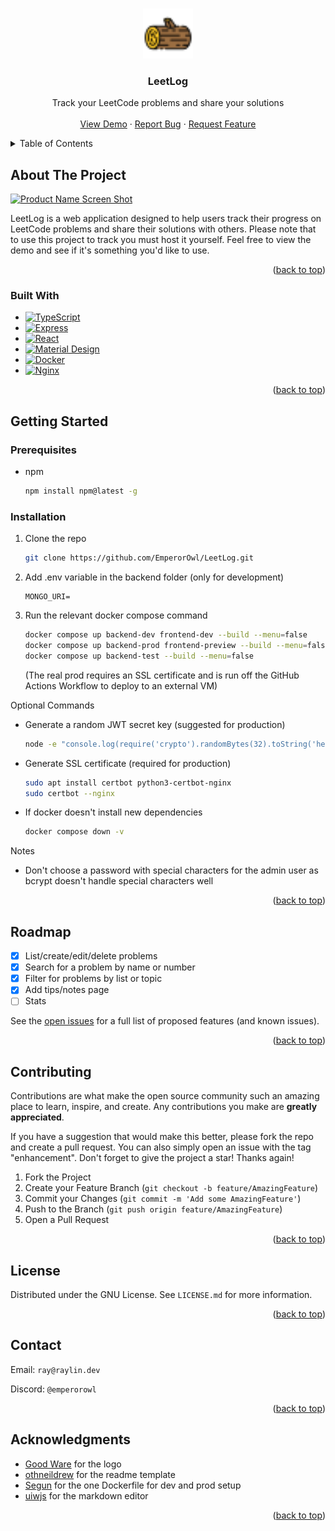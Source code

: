 <a id="readme-top"></a>



<!-- PROJECT LOGO -->
<br />
<div align="center">
  <a href="https://github.com/EmperorOwl/LeetLog">
    <img src="frontend/public/favicon.png" alt="Logo" width="80" height="80">
  </a>

<h3 align="center">LeetLog</h3>

  <p align="center">
    Track your LeetCode problems and share your solutions
    <br />
    <br />
    <a href="https://app.raylin.dev/leetlog">View Demo</a>
    &middot;
    <a href="https://github.com/EmperorOwl/LeetLog/issues/new?labels=bug&template=bug-report---.md">Report Bug</a>
    &middot;
    <a href="https://github.com/EmperorOwl/LeetLog/issues/new?labels=enhancement&template=feature-request---.md">Request Feature</a>
  </p>
</div>



<!-- TABLE OF CONTENTS -->
<details>
  <summary>Table of Contents</summary>
  <ol>
    <li>
      <a href="#about-the-project">About The Project</a>
      <ul>
        <li><a href="#built-with">Built With</a></li>
      </ul>
    </li>
    <li>
      <a href="#getting-started">Getting Started</a>
      <ul>
        <li><a href="#prerequisites">Prerequisites</a></li>
        <li><a href="#installation">Installation</a></li>
      </ul>
    </li>
    <li><a href="#roadmap">Roadmap</a></li>
    <li><a href="#contributing">Contributing</a></li>
    <li><a href="#license">License</a></li>
    <li><a href="#contact">Contact</a></li>
    <li><a href="#acknowledgments">Acknowledgments</a></li>
  </ol>
</details>



<!-- ABOUT THE PROJECT -->

## About The Project

[![Product Name Screen Shot][product-screenshot]](https://app.raylin.dev/leetlog)

LeetLog is a web application designed to help users track their progress on LeetCode problems
and share their solutions with others. Please note that to use this project to track you must host it yourself.
Feel free to view the demo and see if it's something you'd like to use.

<p align="right">(<a href="#readme-top">back to top</a>)</p>

### Built With

* [![TypeScript][TypeScript]][TypeScript-url]
* [![Express][Express.js]][Express-url]
* [![React][React.js]][React-url]
* [![Material Design][Material-Design]][Material-Design-url]
* [![Docker][Docker]][Docker-url]
* [![Nginx][Nginx]][Nginx-url]

<p align="right">(<a href="#readme-top">back to top</a>)</p>



<!-- GETTING STARTED -->

## Getting Started

### Prerequisites

* npm
  ```sh
  npm install npm@latest -g
  ```

### Installation

1. Clone the repo
   ```sh
   git clone https://github.com/EmperorOwl/LeetLog.git
   ```
2. Add .env variable in the backend folder (only for development)
   ```text
   MONGO_URI=
   ```

3. Run the relevant docker compose command
   ```sh
   docker compose up backend-dev frontend-dev --build --menu=false
   docker compose up backend-prod frontend-preview --build --menu=false
   docker compose up backend-test --build --menu=false
   ```
   (The real prod requires an SSL certificate and is run off the GitHub Actions Workflow to deploy to an external VM)

Optional Commands

- Generate a random JWT secret key (suggested for production)
  ```sh
  node -e "console.log(require('crypto').randomBytes(32).toString('hex'))"
  ```

- Generate SSL certificate (required for production)
  ```sh
  sudo apt install certbot python3-certbot-nginx
  sudo certbot --nginx
  ```

- If docker doesn't install new dependencies
  ```sh
  docker compose down -v
  ```

Notes

- Don't choose a password with special characters for the admin user as bcrypt doesn't handle special characters well

<p align="right">(<a href="#readme-top">back to top</a>)</p>



<!-- ROADMAP -->

## Roadmap

- [x] List/create/edit/delete problems
- [x] Search for a problem by name or number
- [x] Filter for problems by list or topic
- [x] Add tips/notes page
- [ ] Stats

See the [open issues](https://github.com/EmperorOwl/LeetLog/issues) for a full list of proposed features (and known
issues).

<p align="right">(<a href="#readme-top">back to top</a>)</p>



<!-- CONTRIBUTING -->

## Contributing

Contributions are what make the open source community such an amazing place to learn, inspire, and create. Any
contributions you make are **greatly appreciated**.

If you have a suggestion that would make this better, please fork the repo and create a pull request. You can also
simply open an issue with the tag "enhancement".
Don't forget to give the project a star! Thanks again!

1. Fork the Project
2. Create your Feature Branch (`git checkout -b feature/AmazingFeature`)
3. Commit your Changes (`git commit -m 'Add some AmazingFeature'`)
4. Push to the Branch (`git push origin feature/AmazingFeature`)
5. Open a Pull Request

<p align="right">(<a href="#readme-top">back to top</a>)</p>



<!-- LICENSE -->

## License

Distributed under the GNU License. See `LICENSE.md` for more information.

<p align="right">(<a href="#readme-top">back to top</a>)</p>



<!-- CONTACT -->

## Contact

Email: `ray@raylin.dev`

Discord: `@emperorowl`

<p align="right">(<a href="#readme-top">back to top</a>)</p>



<!-- ACKNOWLEDGMENTS -->

## Acknowledgments

* [Good Ware](https://www.flaticon.com/free-icon/wood_2933617) for the logo
* [othneildrew](https://github.com/othneildrew) for the readme template
* [Segun](https://dev.to/massivebrains/use-same-dockerfile-for-dev-production-1l7f) for the one Dockerfile for dev and
  prod setup
* [uiwjs](https://github.com/uiwjs/react-md-editor) for the markdown editor

<p align="right">(<a href="#readme-top">back to top</a>)</p>



<!-- MARKDOWN LINKS & IMAGES -->
<!-- https://www.markdownguide.org/basic-syntax/#reference-style-links -->

[product-screenshot]: frontend/public/demo.gif

[TypeScript]: https://img.shields.io/badge/TypeScript-007ACC?style=for-the-badge&logo=typescript&logoColor=white

[TypeScript-url]: https://www.typescriptlang.org/

[Express.js]: https://img.shields.io/badge/Express-000000?style=for-the-badge&logo=express&logoColor=white

[Express-url]: https://expressjs.com/

[React.js]: https://img.shields.io/badge/React-20232A?style=for-the-badge&logo=react&logoColor=61DAFB

[React-url]: https://reactjs.org/

[Material-Design]: https://img.shields.io/badge/Material%20Design-757575?style=for-the-badge&logo=material-design&logoColor=white

[Material-Design-url]: https://material.io/

[Docker]: https://img.shields.io/badge/Docker-2496ED?style=for-the-badge&logo=docker&logoColor=white

[Docker-url]: https://www.docker.com/

[Nginx]: https://img.shields.io/badge/Nginx-009639?style=for-the-badge&logo=nginx&logoColor=white

[Nginx-url]: https://www.nginx.com/

